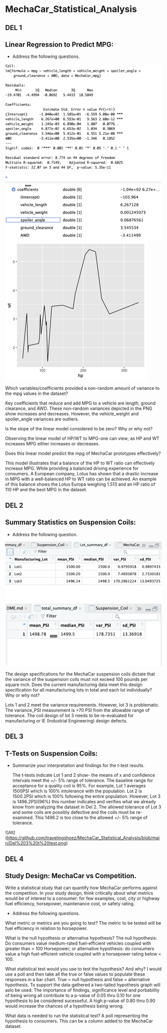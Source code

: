 # MechaCar_Statistical_Analysis

## DEL 1 

## Linear Regression to Predict MPG: 

- Address the following questions.

![Alt text](https://github.com/travelingshoez/MechaCar_Statistical_Analysis/blob/main/Del%201%20Analysis.png)
![Alt text](https://github.com/travelingshoez/MechaCar_Statistical_Analysis/blob/main/Del%201%20Coefficients.png)
![Alt text](https://github.com/travelingshoez/MechaCar_Statistical_Analysis/blob/main/Del%201%20Plot%20hp%20vs%20wt%20Ratio%20in%20relation%20to%20MPG.png)

Which variables/coefficients provided a non-random amount of variance to the mpg values in the dataset? 

  Key coefficients that reduce and add MPG to a vehicle are length, ground clearance, and AWD. These non-random variances depicted in the PNG show increases and decreases. However, the vehicle_weight and spoiler_angle variances are outliers. 

Is the slope of the linear model considered to be zero? Why or why not? 

  Observing the linear model of HP/WT to MPG-one can view; as HP and WT increases MPG either increases or decreases.  

Does this linear model predict the mpg of MechaCar prototypes effectively? 
   
  This model illustrates that a balance of the HP to WT ratio can effectively increase MPG. While providing a balanced driving experience for consumers. A European company, Lotus has shown that a drastic increase in MPG with a well-balanced HP to WT ratio can be achieved. An example of this balance shows the Lotus Europa weighing 1.513 and an HP ratio of 110 HP and the best MPG in the dataset.   

## DEL 2

## Summary Statistics on Suspension Coils: 

- Address the following question.

![Alt text](https://github.com/travelingshoez/MechaCar_Statistical_Analysis/blob/main/Del%202%20Load%20.png)
![Alt text](https://github.com/travelingshoez/MechaCar_Statistical_Analysis/blob/main/Del%202%20Total.png)


The design specifications for the MechaCar suspension coils dictate that the variance of the suspension coils must not exceed 100 pounds per square inch. Does the current manufacturing data meet this design specification for all manufacturing lots in total and each lot individually? Why or why not?

Lots 1 and 2 meet the variance requirements. However, lot 3 is problematic. The variance_PSI measurement is +70 PSI from the allowable range of tolerance. The coil design of lot 3 needs to be re-evaluated for manufacturing or IE (Industrial Engineering) design defects. 


## DEL 3

## T-Tests on Suspension Coils: 

- Summarize your interpretation and findings for the t-test results. 

  The t-tests indicate Lot 1 and 2 show- the means of x and confidence intervals meet the +/- 5% range of tolerance. The baseline range for acceptance for a quality coil is 95%. For example, Lot 1 averages 1500PSI which is 100% intolerance with the population. Lot 2 is 1500.2PSI which is 100% following the entire population. However, Lot 3 is 1496.2PSI(96%) this number indicates and verifies what we already know from analyzing the dataset in Del 2. The allowed tolerance of Lot 3 and some coils are possibly defective and the coils must be re-examined. This 1496.2 is too close to the allowed +/- 5% range of tolerance.  

![Alt] (https://github.com/travelingshoez/MechaCar_Statistical_Analysis/blob/main/Del%203%20t%20test.png)

## DEL 4

## Study Design: MechaCar vs Competition.

Write a statistical study that can quantify how MechaCar performs against the competition. In your study design, think critically about what metrics would be of interest to a consumer: for few examples, cost, city or highway fuel efficiency, horsepower, maintenance cost, or safety rating.

- Address the following questions.

What metric or metrics are you going to test?
The metric to be tested will be fuel efficiency in relation to horsepower. 

What is the null hypothesis or alternative hypothesis?
The null hypothesis: Do consumers value medium-rated fuel-efficient vehicles coupled with greater than > 100 Horsepower; or alternative hypothesis: do consumers value a high fuel-efficient vehicle coupled with a horsepower rating below < 100.  

What statistical test would you use to test the hypothesis? And why?
I would use a poll and then take all the true or false values to populate these responses in a bar chart. True = null hypothesis and false = alternative hypothesis. To support the data gathered a two-tailed hypothesis graph will aslo be used. The importance of findings, significance level and porbability of being wrong all contribute to a p-value of 0.05 thru 0.10 for one hypothesis to be considered sucesseful. A high p-value of 0.80 thru 0.90 would increase the chances of a hypothesis being wrong. 

What data is needed to run the statistical test?
A poll representing the hypothesis to consumers. This can be a column added to the MechaCar dataset.  




